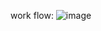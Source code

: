 work flow:
![image](https://github.com/user-attachments/assets/c7f8e629-2a47-4018-98a5-b43858359149)
